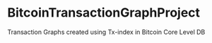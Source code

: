 # BitcoinTransactionGraphProject
Transaction Graphs created using Tx-index in Bitcoin Core Level DB
